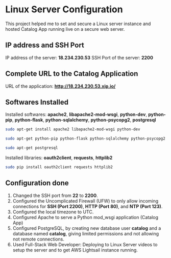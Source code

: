 # Linux Server Configuration
This project helped me to set and secure a Linux server instance and hosted Catalog App running live on a secure web server.

## IP address and SSH Port
IP address of the server: **18.234.230.53**
SSH Port of the server: **2200**

## Complete URL to the Catalog Application
URL of the application: **http://18.234.230.53.xip.io/**

## Softwares Installed
Installed softwares: **apache2**, **libapache2-mod-wsgi**, **python-dev**, **python-pip**, **python-flask**, **python-sqlalchemy**, **python-psycopg2**, **postgresql**

```bash
sudo apt-get install apache2 libapache2-mod-wsgi python-dev
```
```bash
sudo apt-get python-pip python-flask python-sqlalchemy python-psycopg2
```
```bash
sudo apt-get postgresql
```

Installed libraries: **oauth2client**, **requests**, **httplib2**

```bash
sudo pip install oauth2client requests httplib2
```

## Configuration done
1.  Changed the SSH port from **22** to **2200**. 
2.  Configured the Uncomplicated Firewall (UFW) to only allow incoming connections for **SSH (Port 2200)**, **HTTP (Port 80)**, and **NTP (Port 123)**.
3.  Configured the local timezone to UTC.
4.  Configured Apache to serve a Python mod_wsgi application (Catalog App)
5.  Configured PostgreSQL, by creating new database user **catalog** and a database named **catalog**, giving limited permissions and not allowing not remote connections.
6.  Used Full-Stack Web Developer: Deploying to Linux Server videos to setup the server and to get AWS Lightsail instance running.
